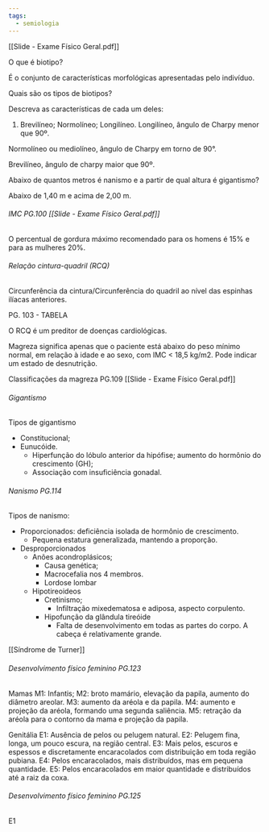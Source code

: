 ```yaml
---
tags:
  - semiologia
---
```

[[Slide - Exame Físico Geral.pdf]]

O que é biotipo? 

É o conjunto de características morfológicas apresentadas pelo indivíduo. 

Quais são os tipos de biotipos?

Descreva as características de cada um deles: 
1. Brevilíneo; Normolíneo; Longilíneo.
Longilíneo, ângulo de Charpy menor que 90º. 

Normolíneo ou mediolíneo, ângulo de Charpy em torno de 90°. 

Brevilíneo, ângulo de charpy maior que 90º. 

Abaixo de quantos metros é nanismo e a partir de qual altura é gigantismo?

Abaixo de 1,40 m e acima de 2,00 m. 

###### IMC PG.100 [[Slide - Exame Físico Geral.pdf]]

O percentual de gordura máximo recomendado para os homens é 15% e para as mulheres 20%. 
###### Relação cintura-quadril (RCQ)
Circunferência da cintura/Circunferência do quadril ao nível das espinhas ilíacas anteriores. 

PG. 103 - TABELA 

O RCQ é um preditor de doenças cardiológicas. 

Magreza significa apenas que o paciente está abaixo do peso mínimo normal, em relação à idade e ao sexo, com IMC < 18,5 kg/m2. Pode indicar um estado de desnutrição. 

Classificações da magreza PG.109 [[Slide - Exame Físico Geral.pdf]]

###### Gigantismo 
Tipos de gigantismo
* Constitucional; 
* Eunucóide. 
	* Hiperfunção do lóbulo anterior da hipófise; aumento do hormônio do crescimento (GH);
	* Associação com insuficiência gonadal. 
###### Nanismo PG.114
Tipos de nanismo: 
* Proporcionados: deficiência isolada de hormônio de crescimento.  
	* Pequena estatura generalizada, mantendo a proporção. 
* Desproporcionados
	* Anões acondroplásicos;
		* Causa genética; 
		* Macrocefalia nos 4 membros. 
		* Lordose lombar
	* Hipotireoideos
		* Cretinismo; 
			* Infiltração mixedematosa e adiposa, aspecto corpulento. 
		* Hipofunção da glândula tireóide 
			* Falta de desenvolvimento em todas as partes do corpo. A cabeça é relativamente grande. 

[[Síndrome de Turner]]

###### Desenvolvimento físico feminino PG.123
Mamas
M1: Infantis; 
M2: broto mamário, elevação da papila, aumento do diâmetro areolar. 
M3: aumento da aréola e da papila. 
M4:  aumento e projeção da aréola, formando uma segunda saliência. 
M5: retração da aréola para o contorno da mama e projeção da papila. 

Genitália
E1: Ausência de pelos ou pelugem natural. 
E2: Pelugem fina, longa, um pouco escura, na região central.
E3: Mais pelos, escuros e espessos e discretamente encaracolados com distribuição em toda região pubiana. 
E4: Pelos encaracolados, mais distribuídos, mas em pequena quantidade. 
E5: Pelos encaracolados em maior quantidade e distribuídos até a raiz da coxa.  

###### Desenvolvimento físico feminino PG.125
E1


